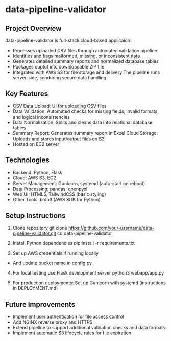 # data-pipeline-validator

## Project Overview
data-pipeline-validator is full-stack cloud-based applicaion:
- Processes uploaded CSV files through automated validation pipeline
- Identifies and flags malformed, missing, or inconsistent data
- Generates detailed summary reports and normalized database tables
- Packages ouptut into downloadable ZIP file
- Integrated with AWS S3 for file storage and delivery
The pipeline runs server-side, senduring secure data handling

## Key Features
- CSV Data Upload: UI for uploading CSV files
- Data Validation: Automated checks for missing fields, invalid formats, and logical inconsistencies
- Data Normalization: Splits and cleans data into relational database tables
- Summary Report: Generates summary report in Excel
Cloud Storage: Uploads and stores input/output files on S3
- Hosted on EC2 server

## Technologies
- Backend: Python, Flask
- Cloud: AWS S3, EC2
- Server Management: Gunicorn, systemd (auto-start on reboot)
- Data Processing: pandas, openpyxl
- Web UI: HTML5, TailwindCSS (basic styling)
- Other Tools: boto3 (AWS SDK for Python)

## Setup Instructions
1. Clone repository
git clone https://github.com/your-username/data-pipeline-validator.git
cd data-pipeline-validator

2. Install Python dependencies
pip install -r requirements.txt

3. Set up AWS credentials if running locally
- And update bucket name in config.py

4. For local testing use Flask development server
python3 webapp/app.py

5. For production deployments:
Set up Gunicorn with systemd (instructions in DEPLOYMENT.md)

## Future Improvements
- Implement user authentication for file access control
- Add NGINX reverse proxy and HTTPS
- Extend pipeline to support additional validation checks and data formats
- Implement automatic S3 lifecycle rules for file expiration

